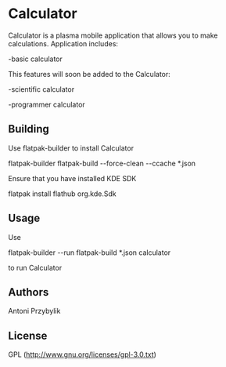# Calculator

Calculator is a plasma mobile application that allows you to make calculations. Application includes:

-basic calculator

This features will soon be added to the Calculator:

-scientific calculator

-programmer calculator

## Building

Use flatpak-builder to install Calculator

flatpak-builder flatpak-build --force-clean --ccache *.json

Ensure that you have installed KDE SDK

flatpak install flathub org.kde.Sdk

## Usage

Use

flatpak-builder --run flatpak-build *.json calculator

to run Calculator

## Authors

Antoni Przybylik

## License

GPL (http://www.gnu.org/licenses/gpl-3.0.txt)


